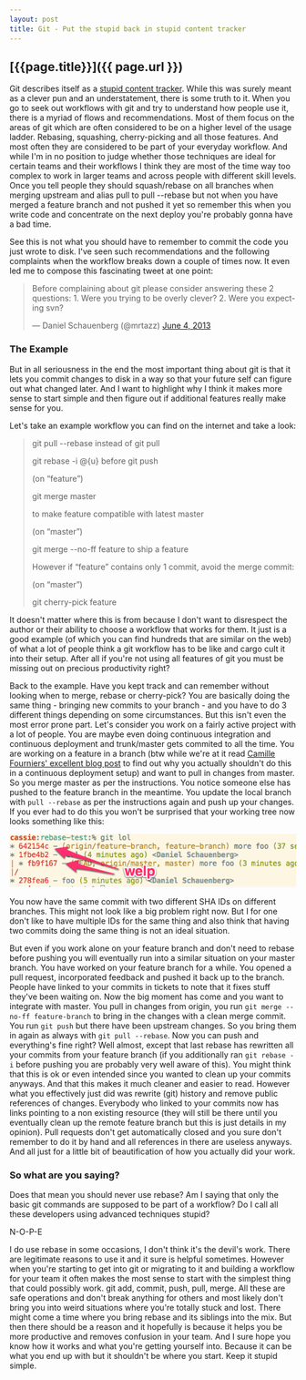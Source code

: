 ```yaml
---
layout: post
title: Git - Put the stupid back in stupid content tracker
---
```

## [{{page.title}}]({{ page.url }})
Git describes itself as a [stupid content tracker][git-stupid-man]. While this
was surely meant as a clever pun and an understatement, there is some truth to
it. When you go to seek out workflows with git and try to understand how
people use it, there is a myriad of flows and recommendations. Most of them
focus on the areas of git which are often considered to be on a higher level
of the usage ladder. Rebasing, squashing, cherry-picking and all those
features. And most often they are considered to be part of your everyday
workflow. And while I'm in no position to judge whether those techniques are
ideal for certain teams and their workflows I think they are most of the time
way too complex to work in larger teams and across people with different skill
levels. Once you tell people they should squash/rebase on all branches when
merging upstream and alias pull to pull --rebase but not when you have merged
a feature branch and not pushed it yet so remember this when you write code
and concentrate on the next deploy you're probably gonna have a bad time.

See this is not what you should have to remember to commit the code you just
wrote to disk. I've seen such recommendations and the following complaints
when the workflow breaks down a couple of times now. It even led me to
compose this fascinating tweet at one point:

<blockquote class="twitter-tweet" lang="en">
<p>Before complaining about git
please consider answering these 2 questions:&#10;1. Were you trying to be
overly clever?&#10;2. Were you expecting svn?
</p>
&mdash; Daniel Schauenberg (@mrtazz)
<a href="https://twitter.com/mrtazz/statuses/341841535165415424">June 4, 2013</a>
</blockquote>
<script async src="//platform.twitter.com/widgets.js" charset="utf-8"></script>


### The Example
But in all seriousness in the end the most important thing about git is that
it lets you commit changes to disk in a way so that your future self can
figure out what changed later. And I want to highlight why I think it makes
more sense to start simple and then figure out if additional features really
make sense for you.

Let's take an example workflow you can find on the internet and take a look:

> git pull --rebase instead of git pull
>
> git rebase -i @{u} before git push
>
> (on “feature”)
>
>  git merge master
>
>  to make feature compatible with latest master
>
> (on “master”)
>
> git merge --no-ff feature to ship a feature
>
> However if “feature” contains only 1 commit, avoid the merge commit:
>
> (on “master”)
>
> git cherry-pick feature

It doesn't matter where this is from because I don't want to disrespect the
author or their ability to choose a workflow that works for them. It just is a
good example (of which you can find hundreds that are similar on the web) of
what a lot of people think a git workflow has to be like and cargo cult it
into their setup. After all if you're not using all features of git you must
be missing out on precious productivity right?

Back to the example. Have you kept track and can remember without looking when
to merge, rebase or cherry-pick? You are basically doing the same thing -
bringing new commits to your branch - and you have to do 3 different things
depending on some circumstances. But this isn't even the most error prone
part. Let's consider you work on a fairly active project with a lot of people.
You are maybe even doing continuous integration and continuous deployment and
trunk/master gets commited to all the time. You are working on a feature in a
branch (btw while we're at it read [Camille Fourniers' excellent blog
post][skamille-git] to find out why you actually shouldn't do this in a
continuous deployment setup) and want to pull in changes from master. So you
merge master as per the instructions. You notice someone else has pushed to
the feature branch in the meantime. You update the local branch with
`pull --rebase` as per the instructions again and push up your changes. If you
ever had to do this you won't be surprised that your working tree now looks
something like this:

![rebase on the feature branch](/images/feature-rebase.png)

You now have the same commit with two different SHA IDs on different branches.
This might not look like a big problem right now. But I for one don't like to
have multiple IDs for the same thing and also think that having two commits
doing the same thing is not an ideal situation.

But even if you work alone on your feature branch and don't need to rebase
before pushing you will eventually run into a similar situation on your master
branch. You have worked on your feature branch for a while. You opened a pull
request, incorporated feedback and pushed it back up to the branch. People
have linked to your commits in tickets to note that it fixes stuff they've
been waiting on. Now the big moment has come and you want to integrate with
master. You pull in changes from origin, you run `git merge --no-ff
feature-branch` to bring in the changes with a clean merge commit. You run
`git push` but there have been upstream changes. So you bring them in again as
always with `git pull --rebase`. Now you can push and everything's fine right?
Well almost, except that last rebase has rewritten all your commits from your
feature branch (if you additionally ran `git rebase -i` before pushing you are
probably very well aware of this). You might think that this is ok or even
intended since you wanted to clean up your commits anyways. And that this
makes it much cleaner and easier to read. However what you effectively just
did was rewrite (git) history and remove public references of changes.
Everybody who linked to your commits now has links pointing to a non existing
resource (they will still be there until you eventually clean up the remote
feature branch but this is just details in my opinion). Pull requests don't
get automatically closed and you sure don't remember to do it by hand and all
references in there are useless anyways. And all just for a little bit of
beautification of how you actually did your work.

### So what are you saying?
Does that mean you should never use rebase? Am I saying that only the basic
git commands are supposed to be part of a workflow? Do I call all these
developers using advanced techniques stupid?

N-O-P-E

I do use rebase in some occasions, I don't think it's the devil's work. There
are legitimate reasons to use it and it sure is helpful sometimes. However
when you're starting to get into git or migrating to it and building a
workflow for your team it often makes the most sense to start with the
simplest thing that could possibly work. git add, commit, push, pull, merge.
All these are safe operations and don't break anything for others and most
likely don't bring you into weird situations where you're totally stuck and
lost. There might come a time where you bring rebase and its siblings into the
mix. But then there should be a reason and it hopefully is because it helps
you be more productive and removes confusion in your team. And I sure hope you
know how it works and what you're getting yourself into. Because it can be
what you end up with but it shouldn't be where you start. Keep it stupid
simple.


[git-stupid-man]: https://www.kernel.org/pub/software/scm/git/docs/
[skamille-git]: http://whilefalse.blogspot.de/2013/02/branching-is-easy-so.html
